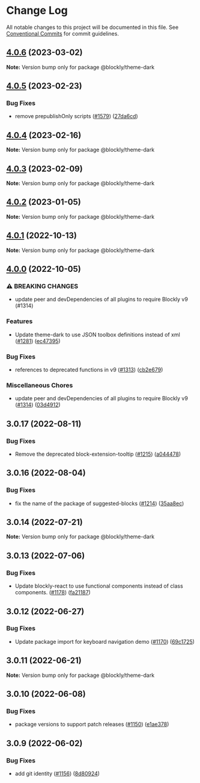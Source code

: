 # Change Log

All notable changes to this project will be documented in this file.
See [Conventional Commits](https://conventionalcommits.org) for commit guidelines.

## [4.0.6](https://github.com/google/blockly-samples/compare/@blockly/theme-dark@4.0.5...@blockly/theme-dark@4.0.6) (2023-03-02)

**Note:** Version bump only for package @blockly/theme-dark





## [4.0.5](https://github.com/google/blockly-samples/compare/@blockly/theme-dark@4.0.4...@blockly/theme-dark@4.0.5) (2023-02-23)


### Bug Fixes

* remove prepublishOnly scripts ([#1579](https://github.com/google/blockly-samples/issues/1579)) ([27da6cd](https://github.com/google/blockly-samples/commit/27da6cd04c38f6ba417f4e7446bb6218c475448d))



## [4.0.4](https://github.com/google/blockly-samples/compare/@blockly/theme-dark@4.0.3...@blockly/theme-dark@4.0.4) (2023-02-16)

**Note:** Version bump only for package @blockly/theme-dark





## [4.0.3](https://github.com/google/blockly-samples/compare/@blockly/theme-dark@4.0.2...@blockly/theme-dark@4.0.3) (2023-02-09)

**Note:** Version bump only for package @blockly/theme-dark





## [4.0.2](https://github.com/google/blockly-samples/compare/@blockly/theme-dark@4.0.1...@blockly/theme-dark@4.0.2) (2023-01-05)

**Note:** Version bump only for package @blockly/theme-dark





## [4.0.1](https://github.com/google/blockly-samples/compare/@blockly/theme-dark@4.0.0...@blockly/theme-dark@4.0.1) (2022-10-13)

**Note:** Version bump only for package @blockly/theme-dark





## [4.0.0](https://github.com/google/blockly-samples/compare/@blockly/theme-dark@3.0.17...@blockly/theme-dark@4.0.0) (2022-10-05)


### ⚠ BREAKING CHANGES

* update peer and devDependencies of all plugins to require Blockly v9 (#1314)

### Features

* Update theme-dark to use JSON toolbox definitions instead of xml ([#1281](https://github.com/google/blockly-samples/issues/1281)) ([ec47395](https://github.com/google/blockly-samples/commit/ec47395405ef602ecd8885b2c06f0b1fa77d2bb8))


### Bug Fixes

* references to deprecated functions in v9 ([#1313](https://github.com/google/blockly-samples/issues/1313)) ([cb2e679](https://github.com/google/blockly-samples/commit/cb2e67987e0b62a77c26adc660cc6ade1ba67954))


### Miscellaneous Chores

* update peer and devDependencies of all plugins to require Blockly v9 ([#1314](https://github.com/google/blockly-samples/issues/1314)) ([03d4912](https://github.com/google/blockly-samples/commit/03d4912c42c8de0f30493037ccc28dddaea0f266))



## 3.0.17 (2022-08-11)


### Bug Fixes

* Remove the deprecated block-extension-tooltip ([#1215](https://github.com/google/blockly-samples/issues/1215)) ([a044478](https://github.com/google/blockly-samples/commit/a044478c86a73e3065bc866e427f175cbec6fc13))





## 3.0.16 (2022-08-04)


### Bug Fixes

* fix the name of the package of suggested-blocks ([#1214](https://github.com/google/blockly-samples/issues/1214)) ([35aa8ec](https://github.com/google/blockly-samples/commit/35aa8ec73a60a4eb5b1e80cb2fc71dcd83d05e27))





## 3.0.14 (2022-07-21)

**Note:** Version bump only for package @blockly/theme-dark





## 3.0.13 (2022-07-06)


### Bug Fixes

* Update blockly-react to use functional components instead of class components. ([#1178](https://github.com/google/blockly-samples/issues/1178)) ([fa21187](https://github.com/google/blockly-samples/commit/fa21187cdbe4ec3a5c69f185540dd68a98eb69d7))





## 3.0.12 (2022-06-27)


### Bug Fixes

* Update package import for keyboard navigation demo ([#1170](https://github.com/google/blockly-samples/issues/1170)) ([69c1725](https://github.com/google/blockly-samples/commit/69c1725b775279fcc397dc178935208d5f42b08c))





## 3.0.11 (2022-06-21)

**Note:** Version bump only for package @blockly/theme-dark





## 3.0.10 (2022-06-08)


### Bug Fixes

* package versions to support patch releases ([#1150](https://github.com/google/blockly-samples/issues/1150)) ([e1ae378](https://github.com/google/blockly-samples/commit/e1ae378d779531621c3d948566257d069002963f))





## 3.0.9 (2022-06-02)


### Bug Fixes

* add git identity ([#1156](https://github.com/google/blockly-samples/issues/1156)) ([8d80924](https://github.com/google/blockly-samples/commit/8d809243b277375beb2ce75d4e157b5e17f78193))
